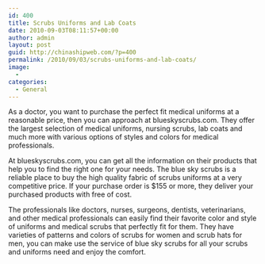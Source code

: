 ```yaml
---
id: 400
title: Scrubs Uniforms and Lab Coats
date: 2010-09-03T08:11:57+00:00
author: admin
layout: post
guid: http://chinashipweb.com/?p=400
permalink: /2010/09/03/scrubs-uniforms-and-lab-coats/
image:
  - 
categories:
  - General
---
```

As a doctor, you want to purchase the perfect fit medical uniforms at a reasonable price, then you can approach at blueskyscrubs.com. They offer the largest selection of medical uniforms, nursing scrubs, lab coats and much more with various options of styles and colors for medical professionals.

At blueskyscrubs.com, you can get all the information on their products that help you to find the right one for your needs. The blue sky scrubs is a reliable place to buy the high quality fabric of scrubs uniforms at a very competitive price. If your purchase order is $155 or more, they deliver your purchased products with free of cost.

The professionals like doctors, nurses, surgeons, dentists, veterinarians, and other medical professionals can easily find their favorite color and style of uniforms and medical scrubs that perfectly fit for them. They have varieties of patterns and colors of scrubs for women and scrub hats for men, you can make use the service of blue sky scrubs for all your scrubs and uniforms need and enjoy the comfort.